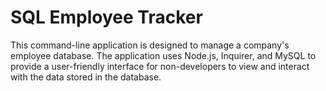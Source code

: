 # SQL Employee Tracker
 This command-line application is designed to manage a company's employee database. The application uses Node.js, Inquirer, and MySQL to provide a user-friendly interface for non-developers to view and interact with the data stored in the database.
